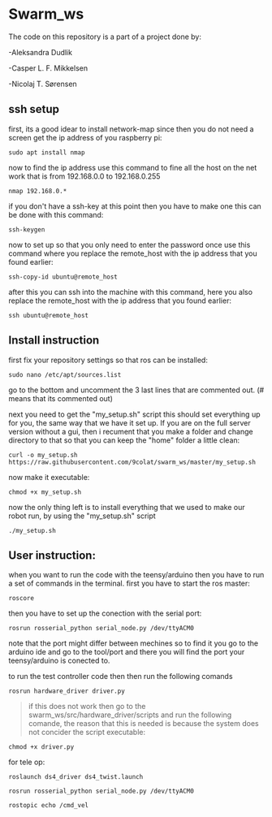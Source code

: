 # Swarm_ws
The code on this repository is a part of a project done by:

-Aleksandra Dudlik

-Casper L. F. Mikkelsen

-Nicolaj T. Sørensen

## ssh setup

first, its a good idear to install network-map since then you do not need a screen get the ip address of you raspberry pi:
```
sudo apt install nmap
```
now to find the ip address use this command to fine all the host on the net work that is from 192.168.0.0 to 192.168.0.255
```
nmap 192.168.0.*
```
if you don't have a ssh-key at this point then you have to make one this can be done with this command:
```
ssh-keygen
```


now to set up so that you only need to enter the password once use this command where you replace the remote_host with the ip address that you found earlier:
```
ssh-copy-id ubuntu@remote_host
```

after this you can ssh into the machine with this command, here you also replace the remote_host with the ip address that you found earlier:
```
ssh ubuntu@remote_host
```

## Install instruction
first fix your repository settings so that ros can be installed:
```
sudo nano /etc/apt/sources.list
```
go to the bottom and uncomment the 3 last lines that are commented out. (# means that its commented out)

next you need to get the "my_setup.sh" script this should set everything up for you, the same way that we have it set up. If you are on the full server version without a gui, then i recument that you make a folder and change directory to that so that you can keep the "home" folder a little clean:
```
curl -o my_setup.sh https://raw.githubusercontent.com/9colat/swarm_ws/master/my_setup.sh
```
now make it executable:
```
chmod +x my_setup.sh
```
now the only thing left is to install everything that we used to make our robot run, by using the "my_setup.sh" script

```
./my_setup.sh
```

## User instruction:

when you want to run the code with the teensy/arduino then you have to run a set of commands in the terminal.
first you have to start the ros master:
```
roscore
```
then you have to set up the conection with the serial port:
```
rosrun rosserial_python serial_node.py /dev/ttyACM0
```
note that the port might differ between mechines so to find it you go to the arduino ide and go to the tool/port and there you will find the port your teensy/arduino is conected to.  

to run the test controller code then then run the following comands
```
rosrun hardware_driver driver.py
```
>if this does not work then go to the swarm_ws/src/hardware_driver/scripts and run the following comande, the reason that this is needed is because the system does not concider the script executable:
```
chmod +x driver.py
```





for tele op:
```
roslaunch ds4_driver ds4_twist.launch
```
```
rosrun rosserial_python serial_node.py /dev/ttyACM0
```
```
rostopic echo /cmd_vel
```
